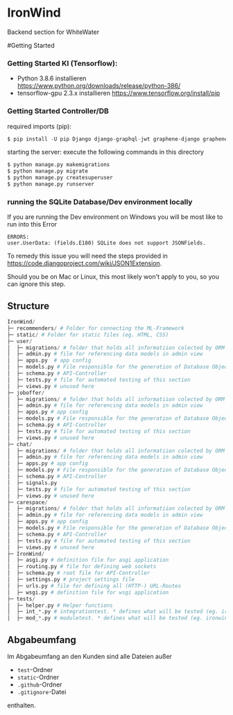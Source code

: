 # IronWind
Backend section for WhiteWater

#Getting Started
### Getting Started KI (Tensorflow):

- Python 3.8.6 installieren https://www.python.org/downloads/release/python-386/
- tensorflow-gpu 2.3.x installieren https://www.tensorflow.org/install/pip

### Getting Started Controller/DB

required imports (pip):
```py
$ pip install -U pip Django django-graphql-jwt graphene-django graphene-file-upload channels_redis graphene-subscriptions
```
starting the server:
execute the following commands in this directory
```py
$ python manage.py makemigrations
$ python manage.py migrate
$ python manage.py createsuperuser
$ python manage.py runserver
```

### running the SQLite Database/Dev environment locally
If you are running the Dev environment on Windows you will be most like to run into this Error 
```SystemCheckError: System check identified some issues:
ERRORS:
user.UserData: (fields.E180) SQLite does not support JSONFields.
```

To remedy this issue you will need the steps provided in https://code.djangoproject.com/wiki/JSON1Extension.

Should you be on Mac or Linux, this most likely won't apply to you, so you can ignore this step. 

## Structure
```py
IronWind/
├─ recommenders/ # Folder for connecting the ML-Framework
├─ static/ # Folder for static files (eg. HTML, CSS)
├─ user/
│  ├─ migrations/ # folder that holds all informatiion colected by ORM
│  ├─ admin.py # file for referencing data models in admin view
│  ├─ apps.py  # app config
│  ├─ models.py # File responsible for the generation of Database Objects via ORM
│  ├─ schema.py # API-Controller 
│  ├─ tests.py # file for automated testing of this section
│  ├─ views.py # unused here
├─ joboffer/
│  ├─ migrations/ # folder that holds all informatiion colected by ORM
│  ├─ admin.py # file for referencing data models in admin view
│  ├─ apps.py # app config
│  ├─ models.py # File responsible for the generation of Database Objects via ORM
│  ├─ schema.py # API-Controller 
│  ├─ tests.py # file for automated testing of this section
│  ├─ views.py # unused here
├─ chat/
│  ├─ migrations/ # folder that holds all informatiion colected by ORM
│  ├─ admin.py # file for referencing data models in admin view
│  ├─ apps.py # app config
│  ├─ models.py # File responsible for the generation of Database Objects via ORM
│  ├─ schema.py # API-Controller 
│  ├─ signals.py
│  ├─ tests.py # file for automated testing of this section
│  ├─ views.py # unused here
├─ carespace/
│  ├─ migrations/ # folder that holds all informatiion colected by ORM
│  ├─ admin.py # file for referencing data models in admin view
│  ├─ apps.py # app config
│  ├─ models.py # File responsible for the generation of Database Objects via ORM
│  ├─ schema.py # API-Controller 
│  ├─ tests.py # file for automated testing of this section
│  ├─ views.py # unused here
├─ IronWind/
│  ├─ asgi.py # definition file for asgi application
│  ├─ routing.py # file for defining web sockets
│  ├─ schema.py # root file for API-Controller 
│  ├─ settings.py # project settings file
│  ├─ urls.py # file for defining all (HTTP-) URL-Routes
│  ├─ wsgi.py # definition file for wsgi application
├─ tests/
│  ├─ helper.py # Helper functions
│  ├─ int_*.py # integrationtest. * defines what will be tested (eg. ironwind-api)
│  ├─ mod_*.py # moduletest. * defines what will be tested (eg. ironwind-user)
```


## Abgabeumfang

Im Abgabeumfang an den Kunden sind alle Dateien außer
- `test`-Ordner
- `static`-Ordner
- `.github`-Ordner
- `.gitignore`-Datei

enthalten.
